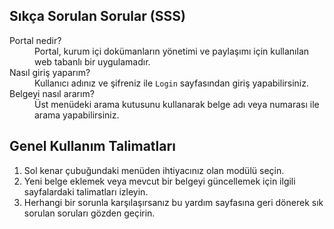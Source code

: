 <h2>Sıkça Sorulan Sorular (SSS)</h2>
<dl>
  <dt>Portal nedir?</dt>
  <dd>Portal, kurum içi dokümanların yönetimi ve paylaşımı için kullanılan web tabanlı bir uygulamadır.</dd>
  <dt>Nasıl giriş yaparım?</dt>
  <dd>Kullanıcı adınız ve şifreniz ile <code>Login</code> sayfasından giriş yapabilirsiniz.</dd>
  <dt>Belgeyi nasıl ararım?</dt>
  <dd>Üst menüdeki arama kutusunu kullanarak belge adı veya numarası ile arama yapabilirsiniz.</dd>
</dl>
<h2>Genel Kullanım Talimatları</h2>
<ol>
  <li>Sol kenar çubuğundaki menüden ihtiyacınız olan modülü seçin.</li>
  <li>Yeni belge eklemek veya mevcut bir belgeyi güncellemek için ilgili sayfalardaki talimatları izleyin.</li>
  <li>Herhangi bir sorunla karşılaşırsanız bu yardım sayfasına geri dönerek sık sorulan soruları gözden geçirin.</li>
</ol>
